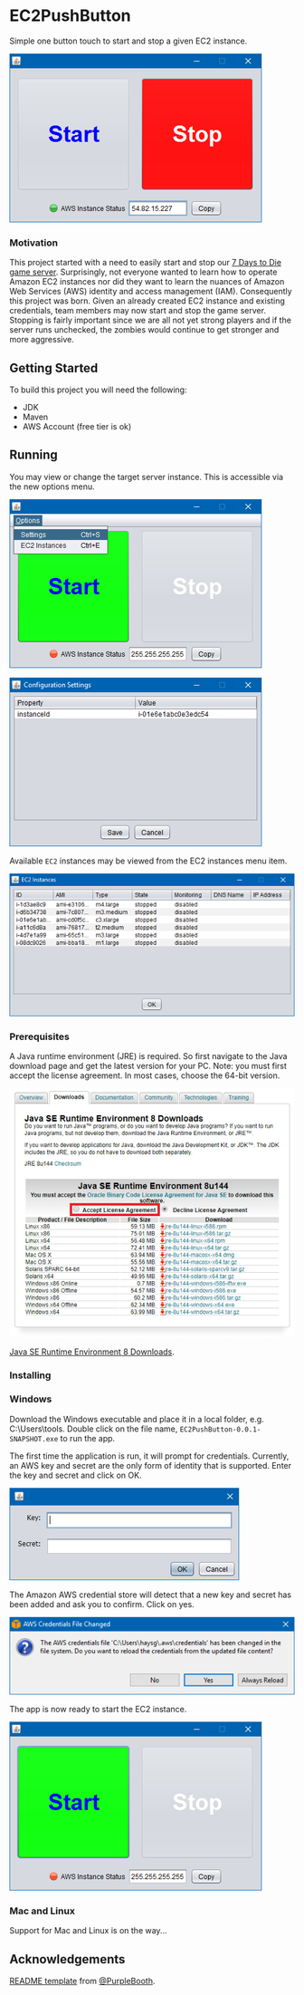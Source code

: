 # EC2PushButton

Simple one button touch to start and stop a given EC2 instance.

![App Stop](images/app-stop.png)

### Motivation

This project started with a need to easily start and stop our [7 Days to Die game server](http://store.steampowered.com/app/251570/7_Days_to_Die/). Surprisingly, not everyone wanted to learn how to operate Amazon EC2 instances nor did they want to learn the nuances of Amazon Web Services (AWS) identity and access management (IAM). Consequently this project was born. Given an already created EC2 instance and existing credentials, team members may now start and stop the game server. Stopping is fairly important since we are all not yet strong players and if the server runs unchecked, the zombies would continue to get stronger and more aggressive.

## Getting Started

To build this project you will need the following:

* JDK
* Maven
* AWS Account (free tier is ok)

## Running

You may view or change the target server instance. This is accessible via the new options menu.

![Settings Menu](images/settings-menu.png)

![Settings Form](images/settings-form.png)

Available `EC2` instances may be viewed from the EC2 instances menu item.

![Instances Form](images/instances-form.png)

### Prerequisites

A Java runtime environment (JRE) is required. So first navigate to the Java download page and get the latest version for your PC. Note: you must first accept the license agreement. In most cases, choose the 64-bit version.

![JRE Download](images/jre.png)

[Java SE Runtime Environment 8 Downloads](http://www.oracle.com/technetwork/java/javase/downloads/jre8-downloads-2133155.html).

### Installing

### Windows

Download the Windows executable and place it in a local folder, e.g. C:\Users\tools. Double click on the file name, `EC2PushButton-0.0.1-SNAPSHOT.exe` to run the app.

The first time the application is run, it will prompt for credentials. Currently, an AWS key and secret are the only form of identity that is supported. Enter the key and secret and click on OK.

![Login](images/login.png)

The Amazon AWS credential store will detect that a new key and secret has been added and ask you to confirm. Click on yes.

![Credentials Changed](images/cred-changed.png)

The app is now ready to start the EC2 instance.

![App Start](images/app-start.png)

### Mac and Linux

Support for Mac and Linux is on the way...

## Acknowledgements

[README template](https://gist.github.com/PurpleBooth/109311bb0361f32d87a2) from [@PurpleBooth](https://gist.github.com/PurpleBooth).
